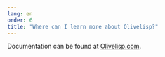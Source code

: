 ```yaml
---
lang: en
order: 6
title: "Where can I learn more about Olivelisp?"
---
```


Documentation can be found at [Olivelisp.com](https://Olivelisp.com).
